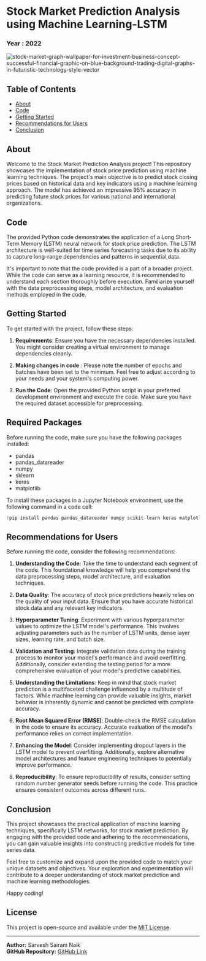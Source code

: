 # Stock Market Prediction Analysis using Machine Learning-LSTM

### Year : 2022

![stock-market-graph-wallpaper-for-investment-business-concept-successful-financial-graphic-on-blue-background-trading-digital-graphs-in-futuristic-technology-style-vector](https://github.com/sarveshsn/Stock-Market-Analysis-using-LSTM/assets/93898181/59248cf6-226e-4a9f-9373-5ead990773ec)



## Table of Contents

- [About](#about)
- [Code](#code)
- [Getting Started](#getting-started)
- [Recommendations for Users](#recommendations-for-users)
- [Conclusion](#conclusion)

## About

Welcome to the Stock Market Prediction Analysis project! This repository showcases the implementation of stock price prediction using machine learning techniques. The project's main objective is to predict stock closing prices based on historical data and key indicators using a machine learning approach. The model has achieved an impressive 95% accuracy in predicting future stock prices for various national and international organizations.

## Code

The provided Python code demonstrates the application of a Long Short-Term Memory (LSTM) neural network for stock price prediction. The LSTM architecture is well-suited for time series forecasting tasks due to its ability to capture long-range dependencies and patterns in sequential data.

It's important to note that the code provided is a part of a broader project. While the code can serve as a learning resource, it is recommended to understand each section thoroughly before execution. Familiarize yourself with the data preprocessing steps, model architecture, and evaluation methods employed in the code.

## Getting Started

To get started with the project, follow these steps:


1. **Requirements**: Ensure you have the necessary dependencies installed. You might consider creating a virtual environment to manage dependencies cleanly.
   
2. **Making changes in code** : Please note the number of epochs and batches have been set to the minimum. Feel free to adjust according to your needs and your system's computing power.
    
3. **Run the Code**: Open the provided Python script in your preferred development environment and execute the code. Make sure you have the required dataset accessible for preprocessing.

## Required Packages

Before running the code, make sure you have the following packages installed:

- pandas
- pandas_datareader
- numpy
- sklearn
- keras
- matplotlib

To install these packages in a Jupyter Notebook environment, use the following command in a code cell:

```python
!pip install pandas pandas_datareader numpy scikit-learn keras matplotlib
```

## Recommendations for Users

Before running the code, consider the following recommendations:

1. **Understanding the Code**: Take the time to understand each segment of the code. This foundational knowledge will help you comprehend the data preprocessing steps, model architecture, and evaluation techniques.

2. **Data Quality**: The accuracy of stock price predictions heavily relies on the quality of your input data. Ensure that you have accurate historical stock data and any relevant key indicators.

3. **Hyperparameter Tuning**: Experiment with various hyperparameter values to optimize the LSTM model's performance. This involves adjusting parameters such as the number of LSTM units, dense layer sizes, learning rate, and batch size.

4. **Validation and Testing**: Integrate validation data during the training process to monitor your model's performance and avoid overfitting. Additionally, consider extending the testing period for a more comprehensive evaluation of your model's predictive capabilities.

5. **Understanding the Limitations**: Keep in mind that stock market prediction is a multifaceted challenge influenced by a multitude of factors. While machine learning can provide valuable insights, market behavior is inherently dynamic and cannot be predicted with complete accuracy.

6. **Root Mean Squared Error (RMSE)**: Double-check the RMSE calculation in the code to ensure its accuracy. Accurate evaluation of the model's performance relies on correct implementation.

7. **Enhancing the Model**: Consider implementing dropout layers in the LSTM model to prevent overfitting. Additionally, explore alternative model architectures and feature engineering techniques to potentially improve performance.

8. **Reproducibility**: To ensure reproducibility of results, consider setting random number generator seeds before running the code. This practice ensures consistent outcomes across different runs.

## Conclusion

This project showcases the practical application of machine learning techniques, specifically LSTM networks, for stock market prediction. By engaging with the provided code and adhering to the recommendations, you can gain valuable insights into constructing predictive models for time series data.

Feel free to customize and expand upon the provided code to match your unique datasets and objectives. Your exploration and experimentation will contribute to a deeper understanding of stock market prediction and machine learning methodologies.

Happy coding!

## License
This project is open-source and available under the [MIT License](LICENSE).

---

**Author:** Sarvesh Sairam Naik  
**GitHub Repository:** [GitHub Link](https://github.com/sarveshsn)
